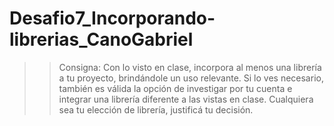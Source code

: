 # Desafio7_Incorporando-librerias_CanoGabriel
>> Consigna: Con lo visto en clase, incorpora al menos una librería a tu proyecto, brindándole un uso relevante. Si lo ves necesario, también es válida la opción de investigar por tu cuenta e integrar una librería diferente a las vistas en clase. Cualquiera sea tu elección de librería, justificá tu decisión.
